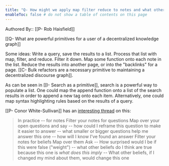 ```yaml
---
title: "Q- How might we apply map filter reduce to notes and what other primitives are relevant to this domain"
enableToc: false # do not show a table of contents on this page
---
```

Authored By:: [[P- Rob Haisfield]]

[[Q- What are powerful primitives for a user of a decentralized knowledge graph]]

Some ideas: Write a query, save the results to a list. Process that list with map, filter, and reduce. Filter it down. Map some function onto each note in the list. Reduce the results into another page, or into the "backlinks" for a page. [[C- Bulk refactors are a necessary primitive to maintaining a decentralized discourse graph]].

As can be seen in [[I- Search as a primitive]], search is a powerful way to populate a list. One could map the append function onto a list of the search results in order to append a new tag onto each item. Alternatively, one could map syntax highlighting rules based on the results of a query.

[[P- Conor White-Sullivan]] has an [interesting thread](https://twitter.com/Conaw/status/1134173307878629376?s=20) on this:

> In practice -- for notes Filter your notes for questions Map over your open questions and say -- how could I reframe this question to make it easier to answer -- what smaller or bigger questions help me answer this one -- how will I know I've found an answer
> Filter your notes for beliefs Map over them Ask -- How surprised would I be if this were false ("weight") -- what other beliefs do I think are true because this one is *what does this imply* -- What other beliefs, if I changed my mind about them, would change this one
